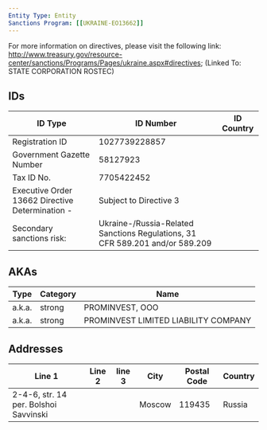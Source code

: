 ```yaml
---
Entity Type: Entity
Sanctions Program: [[UKRAINE-EO13662]]
---
```

For more information on directives, please visit the following link: http://www.treasury.gov/resource-center/sanctions/Programs/Pages/ukraine.aspx#directives; (Linked To: STATE CORPORATION ROSTEC)

## IDs
| ID Type | ID Number | ID Country |
|---------|-----------|------------|
| Registration ID | 1027739228857 |  |
| Government Gazette Number | 58127923 |  |
| Tax ID No. | 7705422452 |  |
| Executive Order 13662 Directive Determination - | Subject to Directive 3 |  |
| Secondary sanctions risk: | Ukraine-/Russia-Related Sanctions Regulations, 31 CFR 589.201 and/or 589.209 |  |


## AKAs
| Type | Category | Name      | 
|------|----------|-----------|
| a.k.a. | strong | PROMINVEST, OOO |
| a.k.a. | strong | PROMINVEST LIMITED LIABILITY COMPANY |


## Addresses
| Line 1 | Line 2 | line 3 | City | Postal Code| Country | 
|--------|--------|--------|------|------------|---------|
| 2-4-6, str. 14 per. Bolshoi Savvinski |  |  | Moscow | 119435 | Russia |

